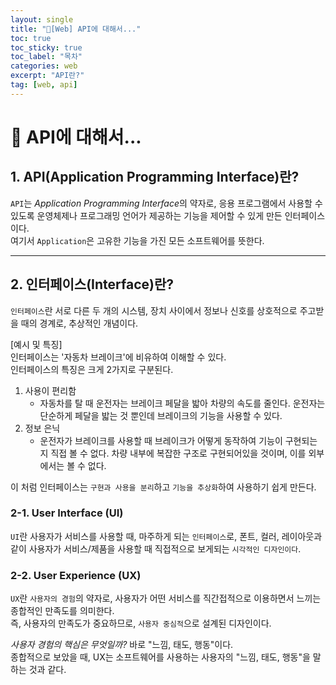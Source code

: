 ```yaml
---
layout: single
title: "📘[Web] API에 대해서..."
toc: true
toc_sticky: true
toc_label: "목차"
categories: web
excerpt: "API란?"
tag: [web, api]
---
```

# 📘 API에 대해서...

## 1. API(Application Programming Interface)란?
`API`는 *Application Programming Interface*의 약자로, 응용 프로그램에서 사용할 수 있도록 운영체제나 프로그래밍 언어가 제공하는 기능을 제어할 수 있게 만든 인터페이스이다.  
여기서 `Application`은 고유한 기능을 가진 모든 소프트웨어를 뜻한다.  

---
## 2. 인터페이스(Interface)란?

`인터페이스`란 서로 다른 두 개의 시스템, 장치 사이에서 정보나 신호를 상호적으로 주고받을 때의 경계로, 추상적인 개념이다.  

[예시 및 특징]  
인터페이스는 '자동차 브레이크'에 비유하여 이해할 수 있다.  
인터페이스의 특징은 크게 2가지로 구분된다.  
1. 사용이 편리함
    - 자동차를 탈 때 운전자는 브레이크 페달을 밟아 차량의 속도를 줄인다. 운전자는 단순하게 페달을 밟는 것 뿐인데 브레이크의 기능을 사용할 수 있다.  
2. 정보 은닉
    - 운전자가 브레이크를 사용할 때 브레이크가 어떻게 동작하여 기능이 구현되는지 직접 볼 수 없다. 차량 내부에 복잡한 구조로 구현되어있을 것이며, 이를 외부에서는 볼 수 없다.

이 처럼 인터페이스는 `구현과 사용을 분리`하고 `기능을 추상화`하여 사용하기 쉽게 만든다.  

### 2-1. User Interface (UI)
`UI`란 사용자가 서비스를 사용할 때, 마주하게 되는 `인터페이스`로, 폰트, 컬러, 레이아웃과 같이 사용자가 서비스/제품을 사용할 때 직접적으로 보게되는 `시각적인 디자인이다`.  

### 2-2. User Experience (UX)
`UX`란 `사용자의 경험`의 약자로, 사용자가 어떤 서비스를 직간접적으로 이용하면서 느끼는 종합적인 만족도를 의미한다.  
즉, 사용자의 만족도가 중요하므로, `사용자 중심적`으로 설계된 디자인이다.  

*사용자 경험의 핵심은 무엇일까?*
바로 "느낌, 태도, 행동"이다.  
종합적으로 보았을 때, UX는 소프트웨어를 사용하는 사용자의 "느낌, 태도, 행동"을 말하는 것과 같다.  
